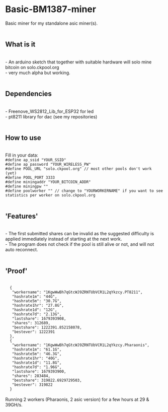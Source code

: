 # Basic-BM1387-miner
Basic miner for my standalone asic miner(s).<br>
<br>
<h2>What is it</h2><br>
- An arduino sketch that together with suitable hardware will solo mine bitcoin on solo.ckpool.org<br>
- very much alpha but working.<br>
<br>
<h2>Dependencies</h2><br>
- Freenove_WS2812_Lib_for_ESP32 for led<br>
- pt8211 library for dac (see my repositories)<br>
<br>
<h2>How to use</h2><br>
Fill in your data:<br>
<code>#define ap_ssid "YOUR_SSID"
#define ap_password "YOUR_WIRELESS_PW"
#define POOL_URL "solo.ckpool.org" // most other pools don't work (yet)
#define POOL_PORT 3333
#define miningaddr "YOUR_BITCOIN_ADDR"
#define miningpw ""
#define poolworker "" // change to "YOURWORKERNAME" if you want to see statistics per worker on solo.ckpool.org
</code><br>
<h2>'Features'</h2><br>
- The first submitted shares can be invalid as the suggested difficulty is applied immediately instead of starting at the next work.<br>
- The program does not check if the pool is still alive or not, and will not auto reconnect.<br>
<br>
<h2>'Proof'</h2><br>
<code>  {
   "workername": "1KgwWwBh7qGtcWJ9ZRNTUbVCR1L2qYkzcy.PT8211",
   "hashrate1m": "44G",
   "hashrate5m": "30.7G",
   "hashrate1hr": "27.8G",
   "hashrate1d": "12G",
   "hashrate7d": "2.13G",
   "lastshare": 1679393908,
   "shares": 312689,
   "bestshare": 1222391.852158078,
   "bestever": 1222391
  },
  {
   "workername": "1KgwWwBh7qGtcWJ9ZRNTUbVCR1L2qYkzcy.Pharaonis",
   "hashrate1m": "61.1G",
   "hashrate5m": "46.3G",
   "hashrate1hr": "40G",
   "hashrate1d": "11.8G",
   "hashrate7d": "1.96G",
   "lastshare": 1679393900,
   "shares": 283484,
   "bestshare": 319822.6929729503,
   "bestever": 319822
  }
</code><br>
Running 2 workers (Pharaonis, 2 asic version) for a few hours at 29 & 39GH/s.
